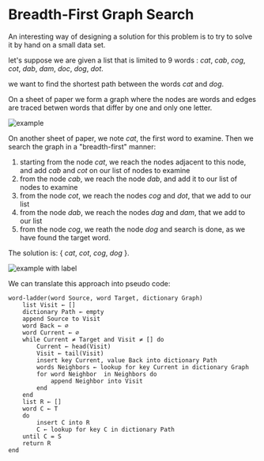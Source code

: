 # Breadth-First Graph Search
An interesting way of designing a solution for this problem is to try to solve it by hand on a small data set. 

let's suppose we are given a list that is limited to 9 words : _cat_, _cab_, _cog_, _cot_, _dab_, _dam_, _doc_, _dog_, _dot_.

we want to find the shortest path between the words _cat_ and _dog_.

On a sheet of paper we form a graph where the nodes are words and edges are traced betwen words that differ by one and only one letter.

![example](/images/example.png)

On another sheet of paper, we note _cat_, the first word to examine. Then we search the graph in a "breadth-first" manner:

1. starting from the node _cat_, we reach the nodes adjacent to this node, and add _cab_ and _cot_ on our list of nodes to examine
2. from the node _cab_, we reach the node _dab_, and add it to our list of nodes to examine
3. from the node _cot_, we reach the nodes _cog_ and _dot_, that we add to our list
4. from the node _dab_, we reach the nodes _dag_ and _dam_, that we add to our list
5. from the node _cog_, we reath the node _dog_ and search is done, as we have found the target word.

The solution is: { _cat_, _cot_, _cog_, _dog_ }.


![example with label](/images/example-with-label.png)

We can translate this approach into pseudo code:

```
word-ladder(word Source, word Target, dictionary Graph)
    list Visit ← []
    dictionary Path ← empty
    append Source to Visit
    word Back ← ∅
    word Current ← ∅
    while Current ≠ Target and Visit ≠ [] do
        Current ← head(Visit)
        Visit ← tail(Visit)
        insert key Current, value Back into dictionary Path
        words Neighbors ← lookup for key Current in dictionary Graph
        for word Neighbor  in Neighbors do 
            append Neighbor into Visit
        end
    end
    list R ← []
    word C ← T
    do 
        insert C into R
        C ← lookup for key C in dictionary Path 
    until C = S
    return R
end
```
